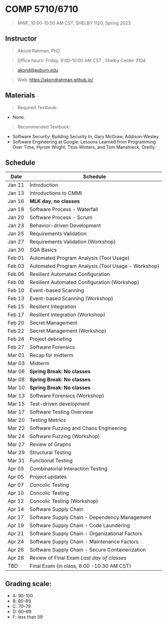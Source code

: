 # COMP 5710/6710 
> MWF, 10:00-10:50 AM CST, SHELBY 1120, Spring 2023 

## Instructor 

> Akond Rahman, PhD 

> Office hours: Friday, 9:00-10:00 AM CST , Shelby Center 3104 

> akond@auburn.edu 

> Web: https://akondrahman.github.io/ 




## Materials 

> Required Textbook: 
- None. 

> Recommended Textbook:  
- Software Security: Building Security In, Gary McGraw, Addison-Wesley.    
- Software Engineering at Google: Lessons Learned from Programming Over Time, Hyrum Wright, Titus Winters, and Tom Manshreck, Oreilly.    



## Schedule 


| Date    |  Schedule                                                     |
|---------|---------------------------------------------------------------|
| Jan 11  | Introduction                                                  |
| Jan 13  | Introductions to CMMI                                         |
| Jan 16  | **MLK day, no classes**                                       |
| Jan 18  | Software Process - Waterfall                                  |
| Jan 20  | Software Process - Scrum                                      |
| Jan 23  | Behavior-driven Development                                   |
| Jan 25  | Requirements Validation                                       |
| Jan 27  | Requirements Validation (Workshop)                            |
| Jan 30  | SQA Basics                                                    |
| Feb 01  | Automated Program Analysis (Tool Usage)                       |
| Feb 03  | Automated Program Analysis (Tool Usage - Workshop)            |
| Feb 06  | Resilient Automated Configuration                             |
| Feb 08  | Resilient Automated Configuration (Workshop)                  |
| Feb 10  | Event-based Scanning                                          |
| Feb 13  | Event-based Scanning (Workshop)                               |
| Feb 15  | Resilient Integration                                         |
| Feb 17  | Resilient Integration    (Workshop)                           |
| Feb 20  | Secret Management                                             |
| Feb 22  | Secret Management   (Workshop)                                |  
| Feb 24  | Project debriefing                                            |                                             
| Feb 27  | Software Forensics                                            |                 
| Mar 01  | Recap for midterm                                             |
| Mar 03  | Midterm                                                       |
| Mar 06  | **Spring Break: No classes**                                  |
| Mar 08  | **Spring Break: No classes**                                  |
| Mar 10  | **Spring Break: No classes**                                  |
| Mar 13  | Software Forensics (Workshop)                                 |
| Mar 15  | Test-driven development                                       |
| Mar 17  | Software Testing Overview                                     |     
| Mar 20  | Testing Metrics                                               |
| Mar 22  | Software Fuzzing and Chaos Engineering                        |
| Mar 24  | Software Fuzzing (Workshop)                                   |
| Mar 27  | Review of Graphs                                              |
| Mar 29  | Structural Testing                                            |
| Mar 31  | Functional Testing                                            |
| Apr 03  | Combinatorial Interaction Testing                             |
| Apr 05  | Project updates                                               |
| Apr 07  | Concolic Testing                                              |
| Apr 10  | Concolic Testing                                              |
| Apr 12  | Concolic Testing (Workshop)                                   |
| Apr 14  | Software Supply Chain                                         |
| Apr 17  | Software Supply Chain - Dependency Management                 |
| Apr 19  | Software Supply Chain - Code Laundering                       |
| Apr 21  | Software Supply Chain - Organizational Factors                |
| Apr 24  | Software Supply Chain - Maintenance Factors                   |
| Apr 26  | Software Supply Chain - Secure Containerization               |
| Apr 28  | Review of Final Exam *Last day of classes*                    |
| TBD     | Final Exam (in class, 8:00 -10:30 AM CST)                     |

 


## Grading scale: 
  - A: 90-100 
  - B: 80-89 
  - C: 70–79 
  - D: 60–69
  - F: less than 59



